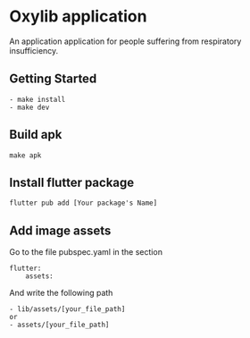 # Oxylib application

An application application for people suffering from respiratory insufficiency.

## Getting Started

    - make install
    - make dev

## Build apk

    make apk

## Install flutter package

    flutter pub add [Your package's Name]

## Add image assets

Go to the file pubspec.yaml in the section

    flutter:
        assets: 

And write the following path

    - lib/assets/[your_file_path]
    or
    - assets/[your_file_path]
